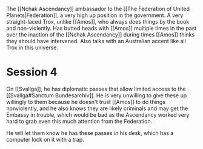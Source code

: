 The [[Nchak Ascendancy]] ambassador to the [[The Federation of United Planets|Federation]], a very high up position in the government. A very straight-laced Trox, unlike [[Amos]], who always does things by the book and non-violently. Has butted heads with [[Amos]] multiple times in the past over the inaction of the [[Nchak Ascendancy]] during times [[Amos]] thinks they should have intervened. Also talks with an Australian accent like all Trox in this universe. 

# Session 4

On [[Svallga]], he has diplomatic passes that allow limited access to the [[Svallga#Sanctum Bundesarchiv]]. He is very unwilling to give these up willingly to them because he doesn't trust [[Amos]] to do things nonviolently, and he also knows they are likely criminals and may get the Embassy in trouble, which would be bad as the Ascendancy worked very hard to grab even this much attention from the Federation. 

He will let them know he has these passes in his desk, which has a computer lock on it with a trap. 
